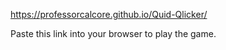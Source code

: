 https://professorcalcore.github.io/Quid-Qlicker/

Paste this link into your browser to play the game.
